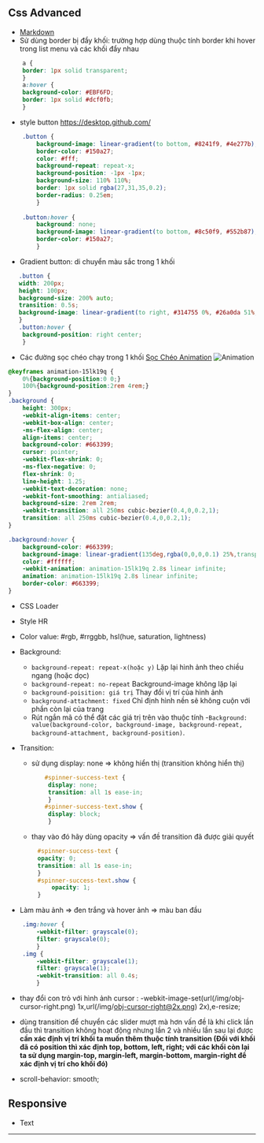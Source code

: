 
##  Css Advanced
- [Markdown](https://github.com/adam-p/markdown-here/wiki/Markdown-Cheatsheet)
- Sử dùng border bị đẩy khối: trường hợp dùng thuộc tính border khi hover trong list menu và các khối đẩy nhau
```css
    a {
    border: 1px solid transparent;
    }
    a:hover {
    background-color: #EBF6FD;
    border: 1px solid #dcf0fb;
    }
 ```
- style button https://desktop.github.com/
``` css
    .button {
        background-image: linear-gradient(to bottom, #8241f9, #4e277b);
        border-color: #150a27;
        color: #fff;
        background-repeat: repeat-x;
        background-position: -1px -1px;
        background-size: 110% 110%;
        border: 1px solid rgba(27,31,35,0.2);
        border-radius: 0.25em;
        }
    
    .button:hover {
        background: none;
        background-image: linear-gradient(to bottom, #8c50f9, #552b87);
        border-color: #150a27;
        }
```
- Gradient button: di chuyển màu sắc trong 1 khối
```css
   .button {
   width: 200px;
   height: 100px;
   background-size: 200% auto;
   transition: 0.5s;
   background-image: linear-gradient(to right, #314755 0%, #26a0da 51%, #314755 100%)
   }
   .button:hover { 
    background-position: right center; 
    }
```
- Các đường sọc chéo chạy trong 1 khối
[Sọc Chéo Animation](https://codepen.io/KingkongVN99/pen/PoYNJPZ)
![Animation](https://raw.githubusercontent.com/Dinhtien1102/Fontend_Developer/master/img/animation.PNG)
``` css
@keyframes animation-15lk19q {
    0%{background-position:0 0;}
    100%{background-position:2rem 4rem;}
}
.background {
    height: 300px;
    -webkit-align-items: center;
    -webkit-box-align: center;
    -ms-flex-align: center;
    align-items: center;
    background-color: #663399;
    cursor: pointer;
    -webkit-flex-shrink: 0;
    -ms-flex-negative: 0;
    flex-shrink: 0;
    line-height: 1.25;
    -webkit-text-decoration: none;
    -webkit-font-smoothing: antialiased;
    background-size: 2rem 2rem;
    -webkit-transition: all 250ms cubic-bezier(0.4,0,0.2,1);
    transition: all 250ms cubic-bezier(0.4,0,0.2,1);
}

.background:hover {
    background-color: #663399;
    background-image: linear-gradient(135deg,rgba(0,0,0,0.1) 25%,transparent 25%,transparent 50%,rgba(0,0,0,0.1) 50%,rgba(0,0,0,0.1) 75%,transparent 75%,transparent);
    color: #ffffff;
    -webkit-animation: animation-15lk19q 2.8s linear infinite;
    animation: animation-15lk19q 2.8s linear infinite;
    border-color: #663399;
}
```
+ CSS Loader

+ Style HR

+ Color value: #rgb, #rrggbb, hsl(hue, saturation, lightness)

+ Background:
   - `background-repeat: repeat-x(hoặc y)` Lặp lại hình ảnh theo chiều ngang (hoặc dọc) 
   - `background-repeat: no-repeat` Background-image không lặp lại 
   - `background-poisition: giá trị` Thay đổi vị trí của hình ảnh 
   - `background-attachment: fixed` Chỉ định hình nền sẽ không cuộn với phần còn lại của trang
   - Rút ngắn mã có thể đặt các giá trị trên vào thuộc tính 
        -`Background: value(background-color, background-image, background-repeat, background-attachment, background-position)`.
      
      
 + Transition: 
    - sử dụng display: none => không hiển thị (transition không hiển thị)
    ```css 
           #spinner-success-text {
            display: none;
            transition: all 1s ease-in;
            }
           #spinner-success-text.show {
            display: block;
            }
     ```
     - thay vào đó hãy dùng opacity => vấn đề transition đã được giải quyết
     ``` css
          #spinner-success-text {
          opacity: 0;
          transition: all 1s ease-in;
          }
          #spinner-success-text.show {
              opacity: 1;
          }
      ```
+ Làm màu ảnh => đen trắng và hover ảnh => màu ban đầu
``` css
    .img:hover {
        -webkit-filter: grayscale(0);
        filter: grayscale(0);
        }
    .img {
        -webkit-filter: grayscale(1);
        filter: grayscale(1);
        -webkit-transition: all 0.4s;
        }
 ```

+ thay đổi con trỏ với hình ảnh
cursor : -webkit-image-set(url(/img/obj-cursor-right.png) 1x,url(/img/obj-cursor-right@2x.png) 2x),e-resize;

+ dùng transition để chuyển các slider mượt mà hơn vấn đề là khi click lần đầu thì transition không hoạt động nhưng lần 2 và nhiều         lần sau lại được **cần xác định vị trí khối ta muốn thêm thuộc tính transition (Đối với khối đã có position thì xác định top, bottom, left, right; với các khối còn lại ta sử dụng margin-top, margin-left, margin-bottom, margin-right để xác định vị trí cho khối đó)**
+ scroll-behavior: smooth;  
## Responsive
  + Text
*** 
